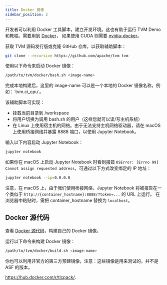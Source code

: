 ```yaml
---
title: Docker 镜像
sidebar_position: 2
---
```


开发者可以利用 Docker 工具脚本，建立开发环境。这也有助于运行 TVM Demo
和教程。需要用到
[Docker](https://docs.docker.com/engine/installation/)，
如果使用 CUDA 则需要
[nvidia-docker](https://github.com/NVIDIA/nvidia-docker/)。

获取 TVM 源码发行版或克隆 GitHub 仓库，以获取辅助脚本：

``` bash
git clone --recursive https://github.com/apache/tvm tvm
```

使用以下命令来启动 Docker 镜像：

``` bash
/path/to/tvm/docker/bash.sh <image-name>
```

完成本地构建后，这里的 image-name 可以是一个本地的 Docker
镜像名称，例如：\`tvm.ci_cpu\`。

该辅助脚本可实现：

-   挂载当前目录到 /workspace
-   将用户切换为调用 bash.sh 的用户（这样您就可以读/写主机系统）
-   在 Linux 上使用宿主机的网络。由于无法支持主机网络驱动器，请在 macOS
    上使用桥接网络并暴露 8888 端口，以使用 Jupyter Notebook。

输入以下内容启动 Jupyter Notebook：

``` bash
jupyter notebook
```

如果你在 macOS 上启动 Jupyter Notebook 时看到报错
`OSError: [Errno 99] Cannot assign requested address`，可通过以下方式改变绑定的
IP 地址：

``` bash
jupyter notebook --ip=0.0.0.0
```

注意，在 macOS 上，由于我们使用桥接网络，Jupyter Notebook
将被报告在一个类似于 `http://{container_hostname}:8888/?token=...` 的
URL 上运行。 在浏览器中粘贴时，需把 container_hostname 替换为
`localhost`。

## Docker 源代码

查看 [Docker
源代码](https://github.com/apache/tvm/tree/main/docker)，构建自己的
Docker 镜像。

运行以下命令来构建 Docker 镜像：

``` bash
/path/to/tvm/docker/build.sh <image-name>
```

你也可以利用非官方的第三方预建镜像，注意：这些镜像是用来测试的，并不是
ASF 的版本。

<https://hub.docker.com/r/tlcpack/>.
